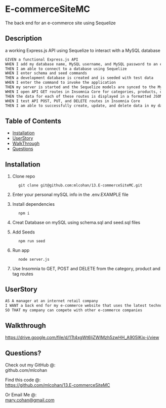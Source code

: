 # E-commerceSiteMC
The back end for an e-commerce site using Sequelize

## Description
a working Express.js API using Sequelize to interact with a MySQL database

```md
GIVEN a functional Express.js API
WHEN I add my database name, MySQL username, and MySQL password to an environment variable file
THEN I am able to connect to a database using Sequelize
WHEN I enter schema and seed commands
THEN a development database is created and is seeded with test data
WHEN I enter the command to invoke the application
THEN my server is started and the Sequelize models are synced to the MySQL database
WHEN I open API GET routes in Insomnia Core for categories, products, or tags
THEN the data for each of these routes is displayed in a formatted JSON
WHEN I test API POST, PUT, and DELETE routes in Insomnia Core
THEN I am able to successfully create, update, and delete data in my database
```


## Table of Contents
* [Installation](#installation)
* [UserStory](#userStory)
* [WalkThrough](#walkthrough)
* [Questions](#questions)


## Installation
1. Clone repo <br>
```
      git clone git@github.com:mlcohan/13.E-commerceSiteMC.git
```
2. Enter your personal mySQL info in the .env.EXAMPLE file

3. Install dependencies <br>
```
      npm i
```
4. Creat Database on mySQL using schema.sql and seed.sql files

5. Add Seeds <br>
```
      npm run seed
```
6. Run app <br>
```
      node server.js
```
7. Use Insomnia to GET, POST and DELETE from the category, product and tag routes

## UserStory 
```md
AS A manager at an internet retail company
I WANT a back end for my e-commerce website that uses the latest technologies
SO THAT my company can compete with other e-commerce companies
```

## Walkthrough

https://drive.google.com/file/d/1Tt4xgWt6IjZWIMzh5zwHH_A905IKix-j/view


## Questions?
   
Check out my GitHub @: <br>
github.com/mlcohan

Find this code @:<br>
https://github.com/mlcohan/13.E-commerceSiteMC

Or Email Me @: <br>
mary.cohan@gmail.com

